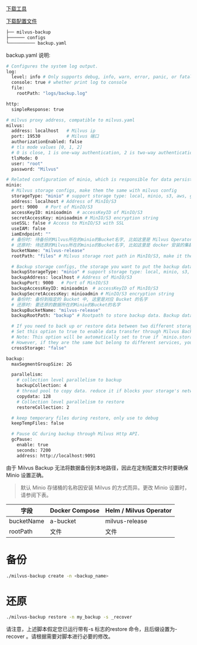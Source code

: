 






[下载工具](https://github.com/zilliztech/milvus-backup/releases)

[下载配置文件](https://raw.githubusercontent.com/zilliztech/milvus-backup/master/configs/backup.yaml)

```bash
├── milvus-backup 
├────── configs 
└────────── backup.yaml
```

backup.yaml 说明:
```bash
# Configures the system log output.
log:
  level: info # Only supports debug, info, warn, error, panic, or fatal. Default 'info'.
  console: true # whether print log to console
  file:
    rootPath: "logs/backup.log"

http:
  simpleResponse: true

# milvus proxy address, compatible to milvus.yaml
milvus:
  address: localhost   # Milvus ip
  port: 19530          # Milvus 端口
  authorizationEnabled: false
  # tls mode values [0, 1, 2]
  # 0 is close, 1 is one-way authentication, 2 is two-way authentication.
  tlsMode: 0
  user: "root"
  password: "Milvus"

# Related configuration of minio, which is responsible for data persistence for Milvus.
minio:
  # Milvus storage configs, make them the same with milvus config
  storageType: "minio" # support storage type: local, minio, s3, aws, gcp, ali(aliyun), azure, tc(tencent)
  address: localhost # Address of MinIO/S3
  port: 9000   # Port of MinIO/S3
  accessKeyID: minioadmin  # accessKeyID of MinIO/S3
  secretAccessKey: minioadmin # MinIO/S3 encryption string
  useSSL: false # Access to MinIO/S3 with SSL
  useIAM: false
  iamEndpoint: ""
  # 备份时: 待备份的Milvus所在的minio的Bucket名字, 比如这里是 Milvus Operator 安装的集群,就是 milvus-release
  # 还原时: 待还原的Milvus所在的minio的Bucket名字, 比如这里是 docker 安装的集群,就是 a-bucket
  bucketName: "milvus-release" 
  rootPath: "files" # Milvus storage root path in MinIO/S3, make it the same as your milvus instance

  # Backup storage configs, the storage you want to put the backup data
  backupStorageType: "minio" # support storage type: local, minio, s3, aws, gcp, ali(aliyun), azure, tc(tencent)
  backupAddress: localhost # Address of MinIO/S3
  backupPort: 9000   # Port of MinIO/S3
  backupAccessKeyID: minioadmin  # accessKeyID of MinIO/S3
  backupSecretAccessKey: minioadmin # MinIO/S3 encryption string
  # 备份时: 备份到指定的 Bucket 中, 这里是对应 Bucket 的名字
  # 还原时: 要还原的数据所在的Minio的Bucket的名字
  backupBucketName: "milvus-release" 
  backupRootPath: "backup" # Rootpath to store backup data. Backup data will store to backupBucketName/backupRootPath

  # If you need to back up or restore data between two different storage systems, direct client-side copying is not supported.
  # Set this option to true to enable data transfer through Milvus Backup.
  # Note: This option will be automatically set to true if `minio.storageType` and `minio.backupStorageType` differ.
  # However, if they are the same but belong to different services, you must manually set this option to `true`.
  crossStorage: "false"

backup:
  maxSegmentGroupSize: 2G

  parallelism:
    # collection level parallelism to backup
    backupCollection: 4
    # thread pool to copy data. reduce it if blocks your storage's network bandwidth
    copydata: 128
    # Collection level parallelism to restore
    restoreCollection: 2

  # keep temporary files during restore, only use to debug
  keepTempFiles: false

  # Pause GC during backup through Milvus Http API.
  gcPause:
    enable: true
    seconds: 7200
    address: http://localhost:9091
```

由于 Milvus Backup 无法将数据备份到本地路径，因此在定制配置文件时要确保 Minio 设置正确。

> 默认 Minio 存储桶的名称因安装 Milvus 的方式而异。更改 Minio 设置时，请参阅下表。

| 字段	|  Docker Compose	| Helm / Milvus Operator |
| --- | --- | --- |
| bucketName | 	a-bucket	 | milvus-release |
| rootPath | 	文件	 | 文件 |


# 备份
```bash
./milvus-backup create -n <backup_name>
```


# 还原
```bash
./milvus-backup restore -n my_backup -s _recover
```

请注意，上述脚本假定您已运行带有-s 标志的restore 命令，且后缀设置为-recover 。请根据需要对脚本进行必要的修改。


